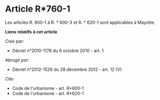 # Article R*760-1

Les articles R. 600-1 à R. * 600-3 et R. * 620-1 sont applicables à Mayotte.

**Liens relatifs à cet article**

_Créé par_:

  - Décret n°2010-1178 du 6 octobre 2010 - art. 1

_Abrogé par_:

  - Décret n°2012-1529 du 28 décembre 2012 - art. 12 (V)

_Cite_:

  - Code de l'urbanisme - art. R*600-1
  - Code de l'urbanisme - art. R*620-1
